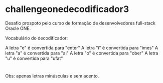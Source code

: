 # challengeonedecodificador3


Desafio prospoto pelo curso de formação de desenvolvedores full-stack Oracle ONE.

Vocabulário do decodificador:

A letra "e" é convertida para "enter"
A letra "i" é convertida para "imes"
A letra "a" é convertida para "ai"
A letra "o" é convertida para "ober"
A letra "u" é convertida para "ufat"
#
Obs: apenas letras minúsculas e sem acento.
